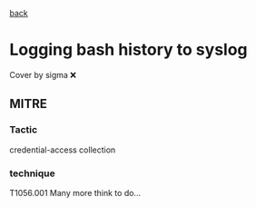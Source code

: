 [back](../index.md)
# Logging bash history to syslog
Cover by sigma :x: 
## MITRE
### Tactic
credential-access
collection
### technique
T1056.001
Many more think to do...